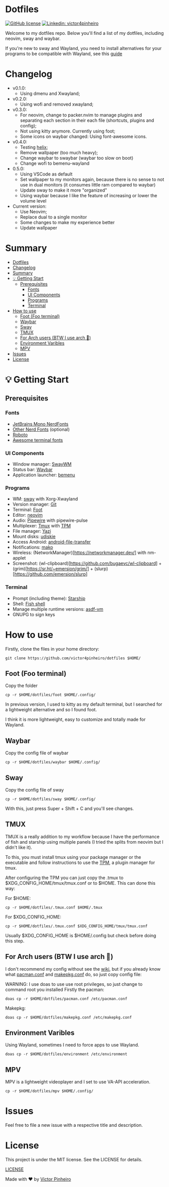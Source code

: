 # Dotfiles
[![GitHub license](https://img.shields.io/github/license/victor4pinheiro/dotfiles?style=for-the-badge)](https://github.com/victor4pinheiro/dotfiles/blob/main/LICENSE)
[![Linkedin: victor4pinheiro](https://img.shields.io/badge/-victor4pinheiro-blue?style=for-the-badge&logo=Linkedin&logoColor=white&link=https://www.linkedin.com/in/victor-4-pinheiro)](https://www.linkedin.com/in/victor-4-pinheiro)

Welcome to my dotfiles repo. Below you'll find  a list of my dotfiles, including neovim, sway and waybar.

If you're new to sway and Wayland, you need to install alternatives for your programs to be compatible with Wayland, see this [guide](https://github.com/swaywm/sway/wiki/i3-Migration-Guide#common-x11-apps-used-on-i3-with-wayland-alternatives)

# Changelog

* v0.1.0:
    * Using dmenu and Xwayland;
* v0.2.0:
    * Using wofi and removed xwayland;
* v0.3.0:
    * For neovim, change to packer.nvim to manage plugins and separating each section in their each file (shortcuts, plugins and config);
    * Not using kitty anymore. Currently using foot;
    * Some icons on waybar changed: Using font-awesome icons.
* v0.4.0:
    * Testing [helix](https://helix-editor.com/);
    * Remove wallpaper (too much heavy);
    * Change waybar to swaybar (waybar too slow on boot)
    * Change wofi to bemenu-wayland
* 0.5.0:
    * Using VSCode as default
    * Set wallpaper to my monitors again, because there is no sense to not use in dual monitors (it consumes little ram compared to waybar)
    * Update sway to make it more "organized"
    * Using waybar because I like the feature of increasing or lower the volume level
* Current version:
    * Use Neovim;
    * Replace dual to a single monitor
    * Some changes to make my experience better
    * Update wallpaper

# Summary
- [Dotfiles](#dotfiles)
- [Changelog](#changelog)
- [Summary](#summary)
- [:bulb: Getting Start](#bulb-getting-start)
  - [Prerequisites](#prerequisites)
    - [Fonts](#fonts)
    - [UI Components](#ui-components)
    - [Programs](#programs)
    - [Terminal](#terminal)
- [How to use](#how-to-use)
  - [Foot (Foo terminal)](#foot-foo-terminal)
  - [Waybar](#waybar)
  - [Sway](#sway)
  - [TMUX](#TMUX)
  - [For Arch users (BTW I use arch :rofl:)](#for-arch-users-btw-i-use-arch-rofl)
  - [Environment Varibles](#environment-varibles)
  - [MPV](#mpv)
- [Issues](#issues)
- [License](#license)

<a name="start"></a>
# :bulb: Getting Start

<a name="prerequisites"></a>
## Prerequisites

<a name="fonts"></a>
### Fonts

* [JetBrains Mono NerdFonts](https://www.nerdfonts.com/)
* [Other Nerd Fonts](https://github.com/ryanoasis/nerd-fonts) (optional)
* [Roboto](https://fonts.google.com/specimen/Roboto)
* [Awesome terminal fonts](https://github.com/gabrielelana/awesome-terminal-fonts)

<a name="ui"></a>
### UI Components

* Window manager: [SwayWM](https://swaywm.org/)
* Status bar: [Waybar](https://github.com/Alexays/Waybar)
* Application launcher: [bemenu](https://github.com/Cloudef/bemenu)

<a name="programs"></a>
### Programs

* WM: [sway](https://swaywm.org/) with Xorg-Xwayland
* Version manager: [Git](https://git-scm.com/)
* Terminal: [Foot](https://codeberg.org/dnkl/foot)
* Editor: [neovim](https://neovim.io/)
* Audio: [Pipewire](https://pipewire.org/) with pipewire-pulse
* Multiplexer: [Tmux](https://github.com/tmux/tmux) with [TPM](https://github.com/tmux-plugins/tpm) 
* File manager: [Yazi](https://yazi-rs.github.io/)
* Mount disks: [udiskie](https://github.com/coldfix/udiskie)
* Access Android: [android-file-transfer](https://whoozle.github.io/android-file-transfer-linux/)
* Notifications: [mako](https://github.com/emersion/mako)
* Wireless: (NetworkManager)[https://networkmanager.dev/] with nm-applet
* Screenshot: (wl-clipboard)[https://github.com/bugaevc/wl-clipboard] + (grim)[https://sr.ht/~emersion/grim/] + (slurp)[https://github.com/emersion/slurp]

<a name="terminal"></a>
### Terminal

* Prompt (including theme): [Starship](https://starship.rs/)
* Shell: [Fish shell](https://fishshell.com/)
* Manage multiple runtime versions: [asdf-vm](https://asdf-vm.com/)
* GNUPG to sign keys

<a name="how-to-use"></a>
# How to use

Firstly, clone the files in your home directory:
```
git clone https://github.com/victor4pinheiro/dotfiles $HOME/
```

<a name="foot"></a>
## Foot (Foo terminal)

Copy the folder
```
cp -r $HOME/dotfiles/foot $HOME/.config/
```
In previous version, I used to kitty as my default terminal, but I searched for a lightweight alternative and so I found foot.

I think it is more lightweight, easy to customize and totally made for Wayland.

<a name="waybar"></a>
## Waybar

Copy the config file of waybar
```
cp -r $HOME/dotfiles/waybar $HOME/.config/
```

<a name="sway"></a>
## Sway

Copy the config file of sway
```
cp -r $HOME/dotfiles/sway $HOME/.config/
```

With this, just press Super + Shift + C and you'll see changes.

<a name="tmux"></a>
## TMUX

TMUX is a really addition to my workflow because I have the performance of fish and starship using multiple panels (I tried the splits from neovim but I didn't like it).

To this, you must install tmux using your package manager or the executable and follow instructions to use the [TPM](https://github.com/tmux-plugins/tpm), a plugin manager for tmux.

After configuring the TPM you can just copy the .tmux to $XDG_CONFIG_HOME/tmux/tmux.conf or to $HOME. This can done this way:

For $HOME:

```
cp -r $HOME/dotfiles/.tmux.conf $HOME/.tmux
```

For $XDG_CONFIG_HOME:

```
cp -r $HOME/dotfiles/.tmux.conf $XDG_CONFIG_HOME/tmux/tmux.conf
```

Usually $XDG_CONFIG_HOME is $HOME/.config but check before doing this step.

<a name="arch-users"></a>
## For Arch users (BTW I use arch :rofl:)

I don't recommend my config without see the [wiki](https://wiki.archlinux.org/), but if you already know what [pacman.conf](https://wiki.archlinux.org/title/pacman) and [makepkg.conf](https://wiki.archlinux.org/title/makepkg) do, so just copy config file:

WARNING: I use doas to use use root privileges, so just change to command root you installed
Firstly the pacman:
```
doas cp -r $HOME/dotfiles/pacman.conf /etc/pacman.conf
```
Makepkg:
```
doas cp -r $HOME/dotfiles/makepkg.conf /etc/makepkg.conf
```
<a name="Environment Path"></a>
## Environment Varibles

Using Wayland, sometimes I need to force apps to use Wayland.
```
doas cp -r $HOME/dotfiles/environment /etc/environment
```

<a name="MPV"></a>
## MPV
MPV is a lightweight videoplayer and I set to use VA-API acceleration.
```
cp -r $HOME/dotfiles/mpv $HOME/.config/ 
```

<a name="issues"></a>
# Issues

Feel free to file a new issue with a respective title and description.

<a name="license"></a>
# License

This project is under the MIT license. See the LICENSE for details.

[LICENSE](./LICENSE)

Made with :heart: by [Victor Pinheiro](https://www.linkedin.com/in/victor-4-pinheiro/)
